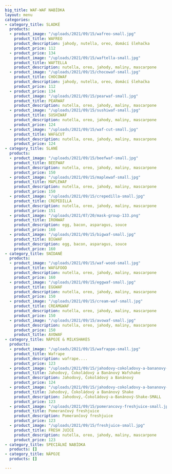 ```yaml
---
big_title: WAF-WAF NABÍDKA
layout: menu
categories:
- category_title: SLADKÉ
  products:
  - product_image: "/uploads/2021/09/15/wafreo-small.jpg"
    product_title: WAFREO
    product_description: jahody, nutella, oreo, domácí šlehačka
    product_price: 112
  - product_price: 134
    product_image: "/uploads/2021/09/15/waftella-small.jpg"
    product_title: WAFTELLA
    product_description: nutella, oreo, jahody, maliny, mascarpone
  - product_image: "/uploads/2021/09/15/chocowaf-small.jpg"
    product_title: CHOCOWAF
    product_description: jahody, nutella, oreo, domácí šlehačka
    product_price: 112
  - product_price: 134
    product_image: "/uploads/2021/09/15/pearwaf-small.jpg"
    product_title: PEARWAF
    product_description: nutella, oreo, jahody, maliny, mascarpone
  - product_image: "/uploads/2021/09/15/sushiwaf-small.jpg"
    product_title: SUSHIWAF
    product_description: nutella, oreo, jahody, maliny, mascarpone
    product_price: 124
  - product_image: "/uploads/2021/09/15/waf-cut-small.jpg"
    product_title: WAF&CUT
    product_description: nutella, oreo, jahody, maliny, mascarpone
    product_price: 124
- category_title: SLANÉ
  products:
  - product_image: "/uploads/2021/09/15/beefwaf-small.jpg"
    product_title: BEEFWAF
    product_description: nutella, oreo, jahody, maliny, mascarpone
    product_price: 150
  - product_image: "/uploads/2021/09/15/maplewaf-small.jpg"
    product_title: MAPLEWAF
    product_description: nutella, oreo, jahody, maliny, mascarpone
    product_price: 150
  - product_image: "/uploads/2021/09/15/crepedilla-small.jpg"
    product_title: CREPEDILLA
    product_description: nutella, oreo, jahody, maliny, mascarpone
    product_price: 151
  - product_image: "/uploads/2021/07/20/mask-group-133.png"
    product_title: IRONWAF
    product_description: egg, bacon, asparagus, souce
    product_price: 160
  - product_image: "/uploads/2021/09/15/bigwaf-small.jpg"
    product_title: BIGWAF
    product_description: egg, bacon, asparagus, souce
    product_price: 160
- category_title: SNÍDANĚ
  products:
  - product_image: "/uploads/2021/09/15/waf-wood-small.jpg"
    product_title: WAF&FOOD
    product_description: nutella, oreo, jahody, maliny, mascarpone
    product_price: 160
  - product_image: "/uploads/2021/09/15/eggwaf-small.jpg"
    product_title: EGGWAF
    product_description: nutella, oreo, jahody, maliny, mascarpone
    product_price: 150
  - product_image: "/uploads/2021/09/15/cream-waf-small.jpg"
    product_title: CREAM&WAF
    product_description: nutella, oreo, jahody, maliny, mascarpone
    product_price: 150
  - product_image: "/uploads/2021/09/15/avowaf-small.jpg"
    product_description: nutella, oreo, jahody, maliny, mascarpone
    product_price: 150
    product_title: AVOWAF
- category_title: NÁPOJE & MILKSHAKES
  products:
  - product_image: "/uploads/2021/09/15/wafrappe-small.jpg"
    product_title: Wafrape
    product_description: wafrape....
    product_price: 123
  - product_image: "/uploads/2021/09/15/jahodovy-cokoladovy-a-bananovy-wafshake-small.jpg"
    product_title: Jahodový, Čokoládový a Banánový Wafshake
    product_description: Jahodový, Čokoládový a Banánový
    product_price: 124
  - product_image: "/uploads/2021/09/15/jahodovy-cokoladovy-a-bananovy-shake-small.jpg"
    product_title: Jahodový, Čokoládový a Banánový Shake
    product_description: Jahodový,-Čokoládový-a-Banánový-Shake-SMALL
    product_price: 123
  - product_image: "/uploads/2021/09/15/pomerancovy-freshjuice-small.jpg"
    product_title: Pomerančový freshjuice
    product_description: Pomerančový freshjuice
    product_price: 123
  - product_image: "/uploads/2021/09/15/freshjuice-small.jpg"
    product_title: FRESH JUICE
    product_description: nutella, oreo, jahody, maliny, mascarpone
    product_price: 123
- category_title: SPECIÁLNÍ NABÍDKA
  products: []
- category_title: NÁPOJE
  products: []

---
```

